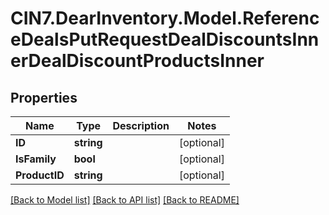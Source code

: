 # CIN7.DearInventory.Model.ReferenceDealsPutRequestDealDiscountsInnerDealDiscountProductsInner

## Properties

| Name          | Type       | Description | Notes      |
| ------------- | ---------- | ----------- | ---------- |
| **ID**        | **string** |             | [optional] |
| **IsFamily**  | **bool**   |             | [optional] |
| **ProductID** | **string** |             | [optional] |

[[Back to Model list]](../README.md#documentation-for-models) [[Back to API list]](../README.md#documentation-for-api-endpoints) [[Back to README]](../README.md)
